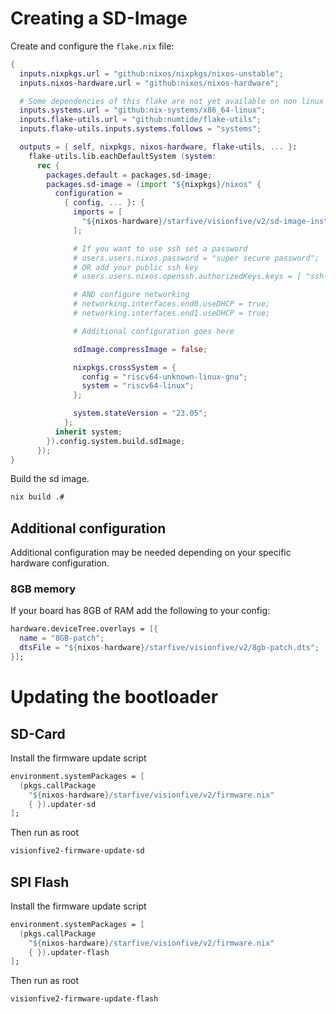 # Creating a SD-Image

Create and configure the `flake.nix` file:
``` nix
{
  inputs.nixpkgs.url = "github:nixos/nixpkgs/nixos-unstable";
  inputs.nixos-hardware.url = "github:nixos/nixos-hardware";

  # Some dependencies of this flake are not yet available on non linux systems
  inputs.systems.url = "github:nix-systems/x86_64-linux";
  inputs.flake-utils.url = "github:numtide/flake-utils";
  inputs.flake-utils.inputs.systems.follows = "systems";

  outputs = { self, nixpkgs, nixos-hardware, flake-utils, ... }:
    flake-utils.lib.eachDefaultSystem (system:
      rec {
        packages.default = packages.sd-image;
        packages.sd-image = (import "${nixpkgs}/nixos" {
          configuration =
            { config, ... }: {
              imports = [
                "${nixos-hardware}/starfive/visionfive/v2/sd-image-installer.nix"
              ];

              # If you want to use ssh set a password
              # users.users.nixos.password = "super secure password";
              # OR add your public ssh key
              # users.users.nixos.openssh.authorizedKeys.keys = [ "ssh-rsa ..." ];

              # AND configure networking
              # networking.interfaces.end0.useDHCP = true;
              # networking.interfaces.end1.useDHCP = true;

              # Additional configuration goes here

              sdImage.compressImage = false;

              nixpkgs.crossSystem = {
                config = "riscv64-unknown-linux-gnu";
                system = "riscv64-linux";
              };

              system.stateVersion = "23.05";
            };
          inherit system;
        }).config.system.build.sdImage;
      });
}
```

Build the sd image.

``` sh
nix build .#
```

## Additional configuration
Additional configuration may be needed depending on your specific hardware configuration.

### 8GB memory
If your board has 8GB of RAM add the following to your config:

``` nix
hardware.deviceTree.overlays = [{
  name = "8GB-patch";
  dtsFile = "${nixos-hardware}/starfive/visionfive/v2/8gb-patch.dts";
}];
```

# Updating the bootloader
## SD-Card
Install the firmware update script
``` nix
environment.systemPackages = [
  (pkgs.callPackage
    "${nixos-hardware}/starfive/visionfive/v2/firmware.nix"
    { }).updater-sd
];
```
Then run as root
``` sh
visionfive2-firmware-update-sd
```
## SPI Flash
Install the firmware update script
``` nix
environment.systemPackages = [
  (pkgs.callPackage
    "${nixos-hardware}/starfive/visionfive/v2/firmware.nix"
    { }).updater-flash
];
```
Then run as root
``` sh
visionfive2-firmware-update-flash
```

